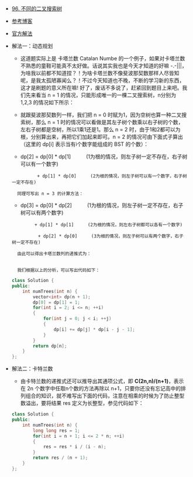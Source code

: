 - [96. 不同的二叉搜索树](https://leetcode-cn.com/problems/unique-binary-search-trees/)
- [参考博客](https://www.cnblogs.com/grandyang/p/4299608.html)
- [官方解法](https://leetcode-cn.com/problems/unique-binary-search-trees/solution/bu-tong-de-er-cha-sou-suo-shu-by-leetcode/)
- 解法一：动态规划
    + 这道题实际上是 卡塔兰数 Catalan Numbe 的一个例子，如果对卡塔兰数不熟悉的童鞋可能真不太好做。话说其实我也是今天才知道的好嘛 -.-|||，为啥我以前都不知道捏？！为啥卡塔兰数不像斐波那契数那样人尽皆知呢，是我太孤陋寡闻么？！不过今天知道也不晚，不断的学习新的东西，这才是刷题的意义所在嘛! 好了，废话不多说了，赶紧回到题目上来吧。我们先来看当 n = 1 的情况，只能形成唯一的一棵二叉搜索树，n分别为 1,2,3 的情况如下所示：
    + 就跟斐波那契数列一样，我们把 n = 0 时赋为1，因为空树也算一种二叉搜索树，那么 n = 1 时的情况可以看做是其左子树个数乘以右子树的个数，左右子树都是空树，所以1乘1还是1。那么 n = 2 时，由于1和2都可以为根，分别算出来，再把它们加起来即可。n = 2 的情况可由下面式子算出（这里的 dp[i] 表示当有i个数字能组成的 BST 的个数）：

    +    dp[2] =  dp[0] * dp[1]　　　(1为根的情况，则左子树一定不存在，右子树可以有一个数字)

        　　　　 + dp[1] * dp[0]　　  (2为根的情况，则左子树可以有一个数字，右子树一定不存在)

        同理可写出 n = 3 的计算方法：

    +    dp[3] =  dp[0] * dp[2]　　　(1为根的情况，则左子树一定不存在，右子树可以有两个数字)

        　　　　+ dp[1] * dp[1]　　  (2为根的情况，则左右子树都可以各有一个数字)

         　　　  + dp[2] * dp[0]　　  (3为根的情况，则左子树可以有两个数字，右子树一定不存在)

        由此可以得出卡塔兰数列的递推式为：


        我们根据以上的分析，可以写出代码如下：
    ```C++
    class Solution {
    public:
        int numTrees(int n) {
            vector<int> dp(n + 1);
            dp[0] = dp[1] = 1;
            for(int i = 2; i <= n; ++i)
            {
                for(int j = 0; j < i; ++j)
                {
                    dp[i] += dp[j] * dp[i - j - 1];
                }
            }
            return dp[n];
        }
    };
    ```
- 解法二：卡特兰数
    + 由卡特兰数的递推式还可以推导出其通项公式，即 **C(2n,n)/(n+1)**，表示在 2n 个数字中任取n个数的方法再除以 n+1，只要你还没有忘记高中的排列组合的知识，就不难写出下面的代码，注意在相乘的时候为了防止整型数溢出，要将结果 res 定义为长整型，参见代码如下：
    ```C++
    class Solution {
    public:
        int numTrees(int n) {
            long long res = 1;
            for(int i = n + 1; i <= 2 * n; ++i)
            {
                res = res * i / (i - n); 
            }
            return res / (n + 1);
        }
    };
    ```